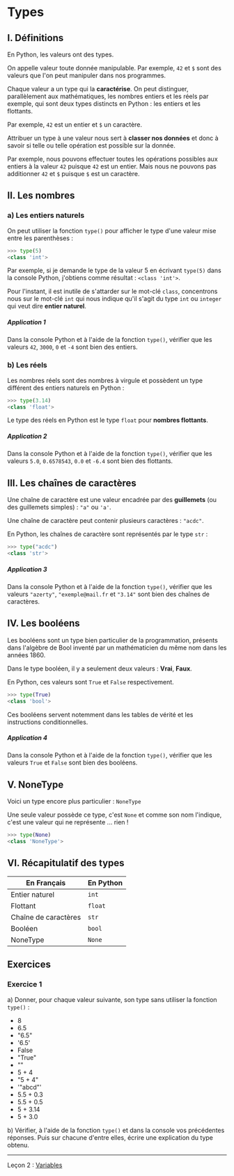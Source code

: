 # Types

## I. Définitions

En Python, les valeurs ont des types. 

On appelle valeur toute donnée manipulable. Par exemple, `42` et `$` sont des valeurs que l'on peut manipuler dans nos programmes.

Chaque valeur a un type qui la **caractérise**. On peut distinguer, parallèlement aux mathématiques, les nombres entiers et les réels par exemple, qui sont deux types distincts en Python : les entiers et les flottants.

Par exemple, `42` est un entier et `$` un caractère.

Attribuer un type à une valeur nous sert à **classer nos données** et donc à savoir si telle ou telle opération est possible sur la donnée.

Par exemple, nous pouvons effectuer toutes les opérations possibles aux entiers à la valeur `42` puisque `42` est un entier. Mais nous ne pouvons pas additionner `42` et `$` puisque `$` est un caractère.

## II. Les nombres

### a) Les entiers naturels

On peut utiliser la fonction `type()` pour afficher le type d'une valeur mise entre les parenthèses :

```python
>>> type(5)
<class 'int'>
```

Par exemple, si je demande le type de la valeur 5 en écrivant `type(5)` dans la console Python, j'obtiens comme résultat : `<class 'int'>`.

Pour l'instant, il est inutile de s'attarder sur le mot-clé `class`, concentrons nous sur le mot-clé `int` qui nous indique qu'il s'agit du type `int` ou `integer` qui veut dire **entier naturel**.

##### Application 1

Dans la console Python et à l'aide de la fonction `type()`, vérifier que les valeurs `42`, `3000`, `0` et `-4` sont bien des entiers.

### b) Les réels

Les nombres réels sont des nombres à virgule et possèdent un type différent des entiers naturels en Python :

```python
>>> type(3.14)
<class 'float'>
```

Le type des réels en Python est le type ``float`` pour **nombres flottants**.

##### Application 2

Dans la console Python et à l'aide de la fonction `type()`, vérifier que les valeurs `5.0`, `0.6578543`, `0.0` et `-6.4` sont bien des flottants.

## III. Les chaînes de caractères

Une chaîne de caractère est une valeur encadrée par des **guillemets** (ou des guillemets simples) : ``"a"``  ou ``'a'``.

Une chaîne de caractère peut contenir plusieurs caractères : ``"acdc"``.

En Python, les chaînes de caractère sont représentés par le type ``str``  :

```python
>>> type("acdc")
<class 'str'>
```

##### Application 3

Dans la console Python et à l'aide de la fonction `type()`, vérifier que les valeurs `"azerty"`, `"exemple@mail.fr` et `"3.14"` sont bien des chaînes de caractères.

## IV. Les booléens

Les booléens sont un type bien particulier de la programmation, présents dans l'algèbre de Bool inventé par un mathématicien du même nom dans les années 1860.

Dans le type booléen, il y a seulement deux valeurs : **Vrai**, **Faux**.

En Python, ces valeurs sont ``True`` et ``False`` respectivement. 

```python
>>> type(True)
<class 'bool'>
```

Ces booléens servent notemment dans les tables de vérité et les instructions conditionnelles.

##### Application 4

Dans la console Python et à l'aide de la fonction `type()`, vérifier que les valeurs `True` et `False` sont bien des booléens.

## V. NoneType

Voici un type encore plus particulier : ``NoneType`` 

Une seule valeur possède ce type, c'est ``None`` et comme son nom l'indique, c'est une valeur qui ne représente ... rien !

```python
>>> type(None)
<class 'NoneType'>
```

## VI. Récapitulatif des types

| En Français | En Python |
|----|----|
|Entier naturel | `int` |
| Flottant | `float` |
| Chaîne de caractères | `str` |
| Booléen | `bool` |
| NoneType | `None` |

## Exercices

### Exercice 1

a) Donner, pour chaque valeur suivante, son type sans utiliser la fonction `type()` :

- 8
- 6.5
- "6.5"
- '6.5'
- False
- "True"
- ""
- 5 + 4
- "5 + 4"
- '"abcd"'
- 5.5 + 0.3
- 5.5 + 0.5
- 5 + 3.14
- 5 + 3.0

b) Vérifier, à l'aide de la fonction `type()` et dans la console vos précédentes réponses. Puis sur chacune d'entre elles, écrire une explication du type obtenu.
_________

Leçon 2 : [Variables](./Variables.md)
